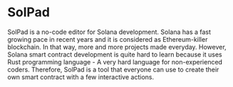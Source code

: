 # SolPad

SolPad is a no-code editor for Solana development. Solana has a fast growing pace in recent years and it is considered as Ethereum-killer blockchain. In that way, more and more projects made everyday. However, Solana smart contract development is quite hard to learn because it uses Rust programming language - A very hard language for non-experienced coders. Therefore, SolPad is a tool that everyone can use to create their own smart contract with a few interactive actions.
